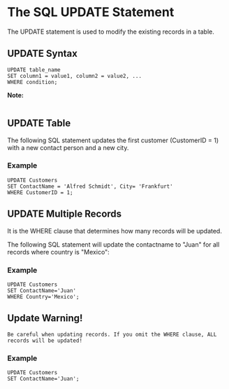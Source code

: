 # The SQL UPDATE Statement
The UPDATE statement is used to modify the existing records in a table.

## UPDATE Syntax

```
UPDATE table_name
SET column1 = value1, column2 = value2, ...
WHERE condition;
```


**Note:**
```Be careful when updating records in a table! Notice the WHERE clause in the UPDATE statement. The WHERE clause specifies which record(s) that should be updated. If you omit the WHERE clause, all records in the table will be updated!
```

## UPDATE Table
The following SQL statement updates the first customer (CustomerID = 1) with a new contact person and a new city.

### Example

```
UPDATE Customers
SET ContactName = 'Alfred Schmidt', City= 'Frankfurt'
WHERE CustomerID = 1;
```

## UPDATE Multiple Records
It is the WHERE clause that determines how many records will be updated.

The following SQL statement will update the contactname to "Juan" for all records where country is "Mexico":

### Example

```
UPDATE Customers
SET ContactName='Juan'
WHERE Country='Mexico';
```

## Update Warning!

```Be careful when updating records. If you omit the WHERE clause, ALL records will be updated!```

### Example

```
UPDATE Customers
SET ContactName='Juan';
```

